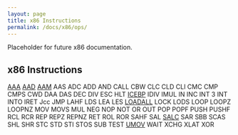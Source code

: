 ```yaml
---
layout: page
title: x86 Instructions
permalink: /docs/x86/ops/
---
```


Placeholder for future x86 documentation.

x86 Instructions
---

[AAA](ops/AAA/)
[AAD](ops/AAD/)
[AAM](ops/AAM/)
AAS
ADC
ADD
AND
CALL
CBW
CLC
CLD
CLI
CMC
CMP
CMPS
CWD
DAA
DAS
DEC
DIV
ESC
HLT
[ICEBP](ops/ICEBP/)
IDIV
IMUL
IN
INC
INT 3
INT
INTO
IRET
Jcc
JMP
LAHF
LDS
LEA
LES
[LOADALL](ops/LOADALL/)
LOCK
LODS
LOOP
LOOPZ
LOOPNZ
MOV
MOVS
MUL
NEG
NOP
NOT
OR
OUT
POP
POPF
PUSH
PUSHF
RCL
RCR
REP
REPZ
REPNZ
RET
ROL
ROR
SAHF
SAL
[SALC](ops/SALC/)
SAR
SBB
SCAS
SHL
SHR
STC
STD
STI
STOS
SUB
TEST
[UMOV](ops/UMOV/)
WAIT
XCHG
XLAT
XOR
